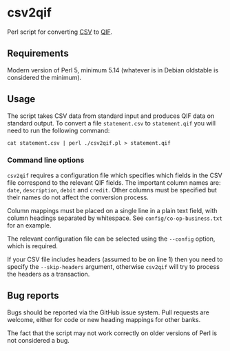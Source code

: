 # csv2qif

Perl script for converting [CSV](https://en.wikipedia.org/wiki/Comma-separated_values)
to [QIF](https://en.wikipedia.org/wiki/Quicken_Interchange_Format).

## Requirements

Modern version of Perl 5, minimum 5.14 (whatever is in Debian oldstable is
considered the minimum).

## Usage

The script takes CSV data from standard input and produces QIF data on standard
output. To convert a file `statement.csv` to `statement.qif` you will need to
run the following command:

```
cat statement.csv | perl ./csv2qif.pl > statement.qif
```

### Command line options

`csv2qif` requires a configuration file which specifies which fields in the CSV
file correspond to the relevant QIF fields. The important column names are:
`date`, `description`, `debit` and `credit`. Other columns must be specified
but their names do not affect the conversion process.

Column mappings must be placed on a single line in a plain text field, with
column headings separated by whitespace. See `config/co-op-business.txt` for
an example.

The relevant configuration file can be selected using the `--config` option,
which is required.

If your CSV file includes headers (assumed to be on line 1) then you need to
specify the `--skip-headers` argument, otherwise `csv2qif` will try to process
the headers as a transaction.

## Bug reports

Bugs should be reported via the GitHub issue system. Pull requests are welcome,
either for code or new heading mappings for other banks.

The fact that the script may not work correctly on older versions of Perl is
not considered a bug.
